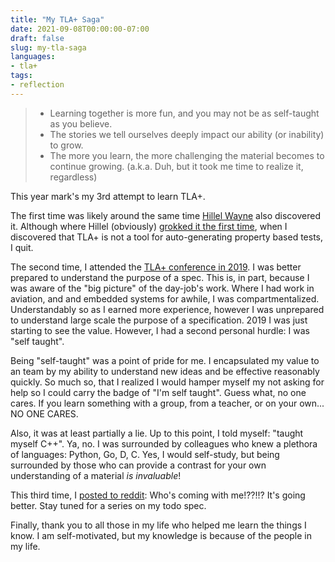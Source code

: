 ```yaml
---
title: "My TLA+ Saga"
date: 2021-09-08T00:00:00-07:00
draft: false
slug: my-tla-saga
languages:  
- tla+
tags:
- reflection
---
```

> - Learning together is more fun, and you may not be as self-taught as you believe.
> - The stories we tell ourselves deeply impact our ability (or inability) to grow.
> - The more you learn, the more challenging the material becomes to continue growing. (a.k.a. Duh, but it took me time to realize it, regardless)

<!-- more -->

This year mark's my 3rd attempt to learn TLA+. 

The first time was likely around the same time [Hillel Wayne](https://www.hillelwayne.com/) also discovered it. Although where Hillel (obviously) [grokked it the first time](https://www.hillelwayne.com/talks/tackling-concurrency-tlaplus/), when I discovered that TLA+ is not a tool for auto-generating property based tests, I quit. 

The second time, I attended the [TLA+ conference in 2019](https://conf.tlapl.us/2019/). I was better prepared to understand the purpose of a spec. This is, in part, because I was aware of the "big picture" of the day-job's work. Where I had work in aviation, and and embedded systems for awhile, I was compartmentalized. Understandably so as I earned more experience, however I was unprepared to understand large scale the purpose of a specification. 2019 I was just starting to see the value. However, I had a second personal hurdle: I was "self taught". 

Being "self-taught" was a point of pride for me. I encapsulated my value to an team by my ability to understand new ideas and be effective reasonably quickly. So much so, that I realized I would hamper myself my not asking for help so I could carry the badge of "I'm self taught". Guess what, no one cares. If you learn something with a group, from a teacher, or on your own... NO ONE CARES. 

Also, it was at least partially a lie. Up to this point, I told myself: "taught myself C++". Ya, no. I was surrounded by colleagues who knew a plethora of languages: Python, Go, D, C. Yes, I would self-study, but being surrounded by those who can provide a contrast for your own understanding of a material *is invaluable*!

This third time, I [posted to reddit](https://www.reddit.com/r/tlaplus/comments/lvloul/study_partner/): Who's coming with me!??!!? It's going better. Stay tuned for a series on my todo spec. 

Finally, thank you to all those in my life who helped me learn the things I know. I am self-motivated, but my knowledge is because of the people in my life.
